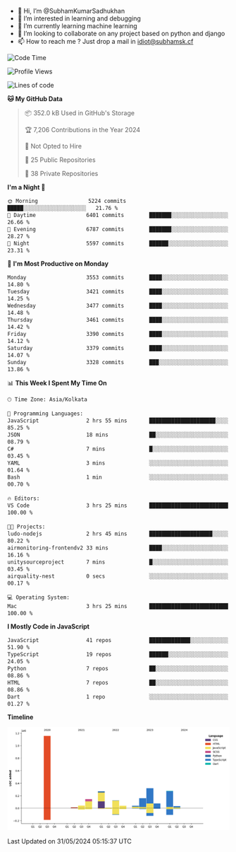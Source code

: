 - 👋 Hi, I’m @SubhamKumarSadhukhan
- 👀 I’m interested in learning and debugging
- 🌱 I’m currently learning machine learning
- 💞️ I’m looking to collaborate on any project based on python and django
- 📫 How to reach me ?
      Just drop a mail in idiot@subhamsk.cf

<!---
SubhamKumarSadhukhan/SubhamKumarSadhukhan is a ✨ special ✨ repository because its `README.md` (this file) appears on your GitHub profile.
You can click the Preview link to take a look at your changes.
--->


<!--START_SECTION:waka-->
![Code Time](http://img.shields.io/badge/Code%20Time-2%2C211%20hrs%206%20mins-blue)

![Profile Views](http://img.shields.io/badge/Profile%20Views-0-blue)

![Lines of code](https://img.shields.io/badge/From%20Hello%20World%20I%27ve%20Written-2.7%20million%20lines%20of%20code-blue)

**🐱 My GitHub Data** 

> 📦 352.0 kB Used in GitHub's Storage 
 > 
> 🏆 7,206 Contributions in the Year 2024
 > 
> 🚫 Not Opted to Hire
 > 
> 📜 25 Public Repositories 
 > 
> 🔑 38 Private Repositories 
 > 
**I'm a Night 🦉** 

```text
🌞 Morning                5224 commits        █████░░░░░░░░░░░░░░░░░░░░   21.76 % 
🌆 Daytime                6401 commits        ███████░░░░░░░░░░░░░░░░░░   26.66 % 
🌃 Evening                6787 commits        ███████░░░░░░░░░░░░░░░░░░   28.27 % 
🌙 Night                  5597 commits        ██████░░░░░░░░░░░░░░░░░░░   23.31 % 
```
📅 **I'm Most Productive on Monday** 

```text
Monday                   3553 commits        ████░░░░░░░░░░░░░░░░░░░░░   14.80 % 
Tuesday                  3421 commits        ████░░░░░░░░░░░░░░░░░░░░░   14.25 % 
Wednesday                3477 commits        ████░░░░░░░░░░░░░░░░░░░░░   14.48 % 
Thursday                 3461 commits        ████░░░░░░░░░░░░░░░░░░░░░   14.42 % 
Friday                   3390 commits        ████░░░░░░░░░░░░░░░░░░░░░   14.12 % 
Saturday                 3379 commits        ████░░░░░░░░░░░░░░░░░░░░░   14.07 % 
Sunday                   3328 commits        ███░░░░░░░░░░░░░░░░░░░░░░   13.86 % 
```


📊 **This Week I Spent My Time On** 

```text
🕑︎ Time Zone: Asia/Kolkata

💬 Programming Languages: 
JavaScript               2 hrs 55 mins       █████████████████████░░░░   85.25 % 
JSON                     18 mins             ██░░░░░░░░░░░░░░░░░░░░░░░   08.79 % 
C#                       7 mins              █░░░░░░░░░░░░░░░░░░░░░░░░   03.45 % 
YAML                     3 mins              ░░░░░░░░░░░░░░░░░░░░░░░░░   01.64 % 
Bash                     1 min               ░░░░░░░░░░░░░░░░░░░░░░░░░   00.70 % 

🔥 Editors: 
VS Code                  3 hrs 25 mins       █████████████████████████   100.00 % 

🐱‍💻 Projects: 
ludo-nodejs              2 hrs 45 mins       ████████████████████░░░░░   80.22 % 
airmonitoring-frontendv2 33 mins             ████░░░░░░░░░░░░░░░░░░░░░   16.16 % 
unitysourceproject       7 mins              █░░░░░░░░░░░░░░░░░░░░░░░░   03.45 % 
airquality-nest          0 secs              ░░░░░░░░░░░░░░░░░░░░░░░░░   00.17 % 

💻 Operating System: 
Mac                      3 hrs 25 mins       █████████████████████████   100.00 % 
```

**I Mostly Code in JavaScript** 

```text
JavaScript               41 repos            █████████████░░░░░░░░░░░░   51.90 % 
TypeScript               19 repos            ██████░░░░░░░░░░░░░░░░░░░   24.05 % 
Python                   7 repos             ██░░░░░░░░░░░░░░░░░░░░░░░   08.86 % 
HTML                     7 repos             ██░░░░░░░░░░░░░░░░░░░░░░░   08.86 % 
Dart                     1 repo              ░░░░░░░░░░░░░░░░░░░░░░░░░   01.27 % 
```



**Timeline**

![Lines of Code chart](https://raw.githubusercontent.com/SubhamKumarSadhukhan/SubhamKumarSadhukhan/main/assets/bar_graph.png)


 Last Updated on 31/05/2024 05:15:37 UTC
<!--END_SECTION:waka-->
